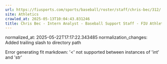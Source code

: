 ```yaml
---
url: https://fiusports.com/sports/baseball/roster/staff/chris-bec/312/
site: Athletics
crawled_at: 2025-05-13T10:04:43.831246
title: Chris Bec - Intern Analyst - Baseball Support Staff - FIU Athletics
---
```

normalized_at: 2025-05-22T17:17:22.343485
normalization_changes: Added trailing slash to directory path

Error generating fit markdown: '<' not supported between instances of 'int' and 'str'